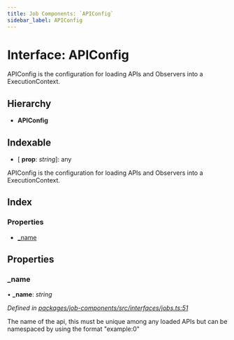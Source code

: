 ```yaml
---
title: Job Components: `APIConfig`
sidebar_label: APIConfig
---
```


# Interface: APIConfig

APIConfig is the configuration for loading APIs and Observers
into a ExecutionContext.

## Hierarchy

* **APIConfig**

## Indexable

* \[ **prop**: *string*\]: any

APIConfig is the configuration for loading APIs and Observers
into a ExecutionContext.

## Index

### Properties

* [_name](apiconfig.md#_name)

## Properties

###  _name

• **_name**: *string*

*Defined in [packages/job-components/src/interfaces/jobs.ts:51](https://github.com/terascope/teraslice/blob/653cf7530/packages/job-components/src/interfaces/jobs.ts#L51)*

The name of the api, this must be unique among any loaded APIs
but can be namespaced by using the format "example:0"

